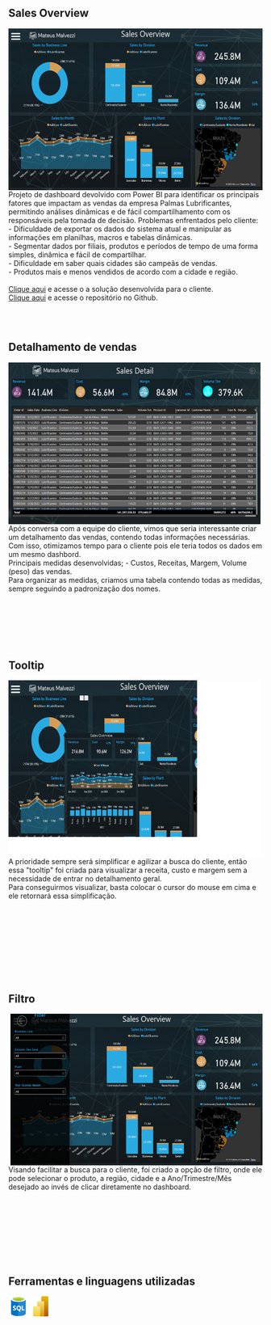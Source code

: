 ## Sales Overview   
<img align="right" width="550" height="320" src="https://github.com/MateusMalvezzi/Sales_Overview/blob/main/BackgroundAndColors/SalesOverview.png">
Projeto de dashboard devolvido com Power BI para identificar os principais fatores que impactam as vendas da empresa Palmas Lubrificantes, permitindo análises dinâmicas e de fácil compartilhamento com os responsáveis pela tomada de decisão.
Problemas enfrentados pelo cliente: <br>
- Dificuldade de exportar os dados do sistema atual e manipular as informações em planilhas, macros e tabelas dinâmicas.<br>
- Segmentar dados  por filiais, produtos e períodos de tempo de uma forma simples, dinâmica e fácil de compartilhar.<br>
- Dificuldade em saber quais cidades são campeãs de vendas.<br>
- Produtos mais e menos vendidos de acordo com a cidade e região.<br>
<br>
<a href="https://app.powerbi.com/view?r=eyJrIjoiNWZlNzNjM2YtMTcwMC00NDBlLWE1MGQtNzk5Y2ZmMmZkOTRlIiwidCI6Ijk2NzBjNWQ4LWFjYmItNDI3Ny05Y2YzLTg1YWFhMzMzNjZlMyJ9" target="_blank">Clique aqui</a> e acesse o a solução desenvolvida para o cliente.
<br>
<a href="https://github.com/MateusMalvezzi/Sales_Overview" target="_blank">Clique aqui</a> e acesse o repositório no Github.

<br><br>

## Detalhamento de vendas
<img align="left" width="500" height="320" src="https://github.com/MateusMalvezzi/Sales_Overview/blob/main/BackgroundAndColors/SalesDetail.png">
Após conversa com a equipe do cliente, vimos que seria interessante criar um detalhamento das vendas, contendo todas informações necessárias. Com isso, otimizamos tempo para o cliente pois ele teria todos os dados em um mesmo dashbord.<br>
Principais medidas desenvolvidas; - Custos, Receitas, Margem, Volume (peso) das vendas.<br> Para organizar as medidas, criamos uma tabela contendo todas as medidas, sempre seguindo a padronização dos nomes.
<br><br><br><br><br><br><br>

## Tooltip
<img align="left" width="500" height="350" src="https://github.com/MateusMalvezzi/Sales_Overview/blob/main/BackgroundAndColors/ToolTip.png">
A prioridade sempre será simplificar e agilizar a busca do cliente, então essa "tooltip" foi criada para visualizar a receita, custo e margem sem a necessidade de entrar no detalhamento geral.<br> Para conseguirmos visualizar, basta colocar o cursor do mouse em cima e ele retornará essa simplificação. 
<br><br><br><br><br><br><br><br><br><br>

## Filtro
<img align="right" width="500" height="300" src="https://github.com/MateusMalvezzi/Sales_Overview/blob/main/BackgroundAndColors/filter.png">
Visando facilitar a busca para o cliente, foi criado a opção de filtro, onde ele pode selecionar o produto, a região, cidade e a Ano/Trimestre/Mês desejado ao invés de clicar diretamente no dashboard.
<br><br><br><br><br><br><br><br><br>

## Ferramentas e linguagens utilizadas
<div style="display: inline_block">
    <img align="center" alt="SQL" height="40" width="40" src="https://github.com/MateusMalvezzi/Sales_Overview/blob/main/BackgroundAndColors/logo%20sql.png">
    <img align="center" alt="Power BI" height="40" width="40" src="https://github.com/MateusMalvezzi/Sales_Overview/blob/main/BackgroundAndColors/1200px-New_Power_BI_Logo.svg.png">
</div>
